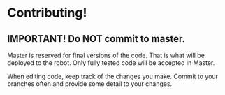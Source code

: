 # Contributing!

## IMPORTANT! Do NOT commit to master.
  Master is reserved for final versions of the code. That is what will be deployed to the robot. Only fully tested code will be accepted in Master.
  
  
  When editing code, keep track of the changes you make.
  Commit to your branches often and provide some detail to your changes.
  
